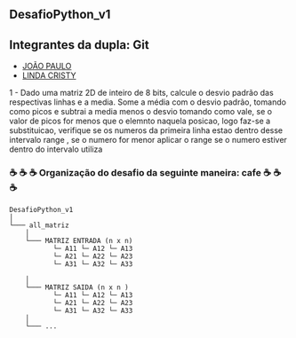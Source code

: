 ## DesafioPython_v1


## Integrantes da dupla: Git
* [JOÃO PAULO](https://github.com/JPGSilva) 
* [LINDA CRISTY](https://github.com/licristy23) 

1 - Dado uma matriz 2D de inteiro de 8 bits, calcule o desvio padrão das respectivas linhas e a media. Some a média com o desvio padrão, tomando como picos e subtrai a media menos o desvio tomando como vale, se o valor de picos for menos que o elemnto naquela posicao, logo faz-se a substituicao, verifique se os numeros da primeira linha estao dentro desse intervalo range , se o numero for menor aplicar o range se o numero estiver dentro do intervalo utiliza 


### ☕️ ☕️ ☕️ Organização do desafio da seguinte maneira: cafe ☕️ ☕️ ☕️ 


```
DesafioPython_v1
│
└─── all_matriz
    │
    └─── MATRIZ ENTRADA (n x n)
           └─ A11 └─ A12 └─ A13
           └─ A21 └─ A22 └─ A23
           └─ A31 └─ A32 └─ A33
           
    │
    └─── MATRIZ SAIDA (n x n )
           └─ A11 └─ A12 └─ A13
           └─ A21 └─ A22 └─ A23
           └─ A31 └─ A32 └─ A33
    │
    └─── ...
```

